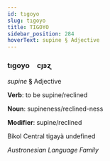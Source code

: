 ```yaml
---
id: tıgoyo
slug: tıgoyo
title: TIGOYO
sidebar_position: 284
hoverText: supine § Adjective
---
```


### tıgoyo&emsp;<span kind="abugida">cȷꜿɀ</span>

*supine* **§** Adjective

**Verb**: to be supine/reclined

**Noun**: supineness/reclined-ness

**Modifier**: supine/reclined

Bikol Central tigayà undefined

*Austronesian Language Family*